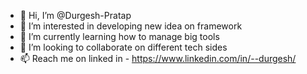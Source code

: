 - 👋 Hi, I’m @Durgesh-Pratap
- 👀 I’m interested in developing new idea on framework
- 🌱 I’m currently learning how to manage big tools
- 💞️ I’m looking to collaborate on different tech sides
- 📫 Reach me on linked in - https://www.linkedin.com/in/--durgesh/

<!---
Durgesh-Pratap/Durgesh-Pratap is a ✨ special ✨ repository because its `README.md` (this file) appears on your GitHub profile.
You can click the Preview link to take a look at your changes.
--->
